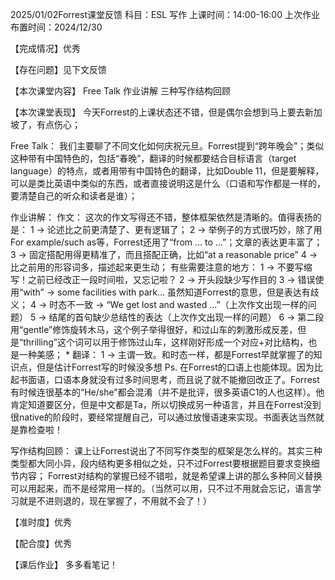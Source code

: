2025/01/02Forrest课堂反馈
科目：ESL 写作
上课时间：14:00-16:00
上次作业布置时间：2024/12/30

【完成情况】优秀

【存在问题】见下文反馈

【本次课堂内容】
Free Talk
作业讲解
三种写作结构回顾

【本次课堂表现】
今天Forrest的上课状态还不错，但是偶尔会想到马上要去新加坡了，有点伤心；

Free Talk：
我们主要聊了不同文化如何庆祝元旦。Forrest提到“跨年晚会”；类似这种带有中国特色的，包括“春晚”，翻译的时候都要结合目标语言（target language）的特点，或者用带有中国特色的翻译，比如Double 11，但是要解释，可以是类比英语中类似的东西，或者直接说明这是什么（口语和写作都是一样的，要清楚自己的听众和读者是谁）；

作业讲解：
作文：
这次的作文写得还不错，整体框架依然是清晰的。值得表扬的是：
1 -> 论述比之前更清楚了、更有逻辑了；
2 -> 举例子的方式很巧妙，除了用For example/such as等，Forrest还用了“from … to …”；文章的表达更丰富了；
3 -> 固定搭配用得更精准了，而且搭配正确，比如“at a reasonable price”
4 -> 比之前用的形容词多，描述起来更生动；
有些需要注意的地方：
1 -> 不要写缩写！之前已经改正一段时间啦，又忘记啦？
2 -> 开头段缺少写作目的
3 -> 错误使用“with” -> some facilities with park… 虽然知道Forrest的意思，但是表达有歧义；
4 -> 时态不一致 -> “We get lost and wasted …”（上次作文出现一样的问题）
5 -> 结尾的首句缺少总结性的表达（上次作文出现一样的问题）
6 -> 第二段用“gentle”修饰旋转木马，这个例子举得很好，和过山车的刺激形成反差，但是“thrilling”这个词可以用于修饰过山车，这样刚好形成一个对应+对比结构，也是一种美感；
*
翻译：
1 -> 主谓一致。和时态一样，都是Forrest早就掌握了的知识点，但是估计Forrest写的时候没多想
Ps. 在Forrest的口语上也能体现。因为比起书面语，口语本身就没有过多时间思考，而且说了就不能撤回改正了。Forrest有时候连很基本的“He/she”都会混淆（并不是批评，很多英语C1的人也这样）。他肯定知道要区分，但是中文都是Ta，所以切换成另一种语言，并且在Forrest没到很native的阶段时，要经常提醒自己，可以通过放慢语速来实现。书面表达当然就是靠检查啦！

写作结构回顾：
课上让Forrest说出了不同写作类型的框架是怎么样的。其实三种类型都大同小异，段内结构更多相似之处，只不过Forrest要根据题目要求变换细节内容；
Forrest对结构的掌握已经不错啦，就是希望课上讲的那么多种同义替换可以用起来，而不是经常用一样的。（当然可以用，只不过不用就会忘记，语言学习就是不进则退的，现在掌握了，不用就不会了！）

【准时度】优秀

【配合度】优秀

【课后作业】
多多看笔记！
